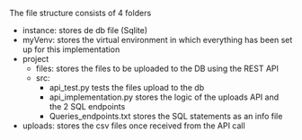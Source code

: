 The file structure consists of 4 folders
- instance: stores de db file (Sqlite)
- myVenv: stores the virtual environment in which everything has been set up for this implementation
- project
  - files: stores the files to be uploaded to the DB using the REST API
  - src:
    - api_test.py tests the files upload to the db
    - api_implementation.py stores the logic of the uploads API and the 2 SQL endpoints
    - Queries_endpoints.txt stores the SQL statements as an info file
- uploads: stores the csv files once received from the API call
